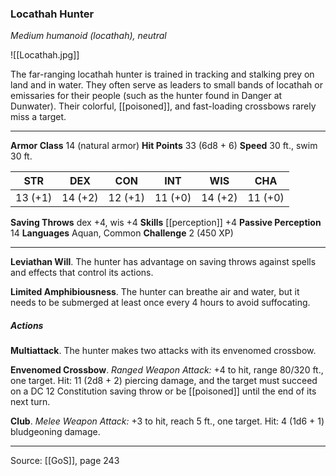 ### Locathah Hunter
_Medium humanoid (locathah), neutral_

![[Locathah.jpg]]

The far-ranging locathah hunter is trained in tracking and stalking prey on land and in water. They often serve as leaders to small bands of locathah or emissaries for their people (such as the hunter found in Danger at Dunwater). Their colorful, [[poisoned]], and fast-loading crossbows rarely miss a target.






---

**Armor Class** 14 (natural armor)
**Hit Points** 33 (6d8 + 6)
**Speed** 30 ft., swim 30 ft.

| STR     | DEX     | CON     | INT     | WIS     | CHA     |
|---------|---------|---------|---------|---------|---------|
| 13 (+1) | 14 (+2) | 12 (+1) | 11 (+0) | 14 (+2) | 11 (+0) |

**Saving Throws** dex +4, wis +4
**Skills** [[perception]] +4
**Passive Perception** 14
**Languages** Aquan, Common
**Challenge** 2 (450 XP)

---

**Leviathan Will**. The hunter has advantage on saving throws against spells and effects that control its actions.

**Limited Amphibiousness**. The hunter can breathe air and water, but it needs to be submerged at least once every 4 hours to avoid suffocating.

##### Actions
**Multiattack**. The hunter makes two attacks with its envenomed crossbow.

**Envenomed Crossbow**. _Ranged Weapon Attack:_ +4 to hit, range 80/320 ft., one target. Hit: 11 (2d8 + 2) piercing damage, and the target must succeed on a DC 12 Constitution saving throw or be [[poisoned]] until the end of its next turn.

**Club**. _Melee Weapon Attack:_ +3 to hit, reach 5 ft., one target. Hit: 4 (1d6 + 1) bludgeoning damage.


---

Source: [[GoS]], page 243